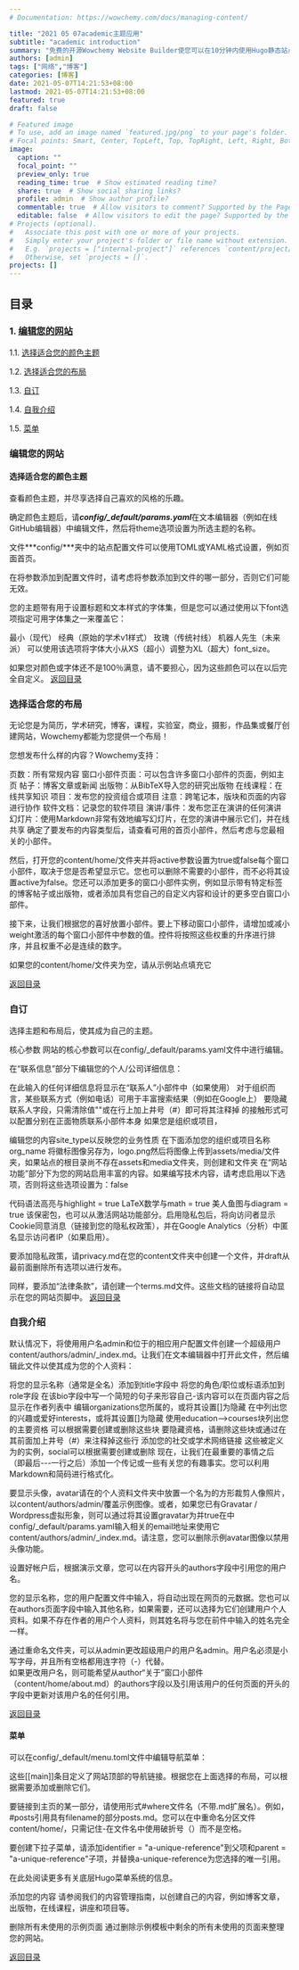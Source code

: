 ```yaml
---
# Documentation: https://wowchemy.com/docs/managing-content/

title: "2021 05 07academic主题应用"
subtitle: "academic introduction"
summary: "免费的开源Wowchemy Website Builder使您可以在10分钟内使用Hugo静态站点生成器轻松创建一个精美简单的网站"
authors: [admin]
tags: ["网络","博客"]
categories: [博客]
date: 2021-05-07T14:21:53+08:00
lastmod: 2021-05-07T14:21:53+08:00
featured: true
draft: false

# Featured image
# To use, add an image named `featured.jpg/png` to your page's folder.
# Focal points: Smart, Center, TopLeft, Top, TopRight, Left, Right, BottomLeft, Bottom, BottomRight.
image:
  caption: ""
  focal_point: ""
  preview_only: true
  reading_time: true  # Show estimated reading time?
  share: true  # Show social sharing links?
  profile: admin  # Show author profile?
  commentable: true  # Allow visitors to comment? Supported by the Page, Post, and Docs content types.
  editable: false  # Allow visitors to edit the page? Supported by the Page, Post, and Docs content types.
# Projects (optional).
#   Associate this post with one or more of your projects.
#   Simply enter your project's folder or file name without extension.
#   E.g. `projects = ["internal-project"]` references `content/project/deep-learning/index.md`.
#   Otherwise, set `projects = []`.
projects: []
---
```


##  目录

  ### 1. [编辑您的网站](#编辑您的网站)

  1.1. [选择适合您的颜色主题](#选择适合您的颜色主题)

  1.2. [选择适合您的布局](#选择适合您的布局)

  1.3. [自订](#自订)

  1.4. [自我介绍](#自我介绍)

  1.5. [菜单](#菜单)

### 编辑您的网站  

#### 选择适合您的颜色主题
查看颜色主题，并尽享选择自己喜欢的风格的乐趣。

确定颜色主题后，请***config/_default/params.yaml***在文本编辑器（例如在线GitHub编辑器）中编辑文件，然后将theme选项设置为所选主题的名称。
<div class="alert alert-note">
  <div>
  文件***config/***夹中的站点配置文件可以使用TOML或YAML格式设置，例如页面首页。

在将参数添加到配置文件时，请考虑将参数添加到文件的哪一部分，否则它们可能无效。
  </div>
</div>
您的主题带有用于设置标题和文本样式的字体集，但是您可以通过使用以下font选项指定可用字体集之一来覆盖它：

最小（现代）
经典（原始的学术v1样式）
玫瑰（传统衬线）
机器人先生（未来派）
可以使用该选项将字体大小从XS（超小）调整为XL（超大）font_size。

如果您对颜色或字体还不是100％满意，请不要担心，因为这些颜色可以在以后完全自定义。
[返回目录](#目录)
### 选择适合您的布局
无论您是为简历，学术研究，博客，课程，实验室，商业，摄影，作品集或餐厅创建网站，Wowchemy都能为您提供一个布局！

您想发布什么样的内容？Wowchemy支持：

页数：所有常规内容
窗口小部件页面：可以包含许多窗口小部件的页面，例如主页
帖子：博客文章或新闻
出版物：从BibTeX导入您的研究出版物
在线课程：在线共享知识
项目：发布您的投资组合或项目
注意：跨笔记本，版块和页面的内容进行协作
软件文档：记录您的软件项目
演讲/事件：发布您正在演讲的任何演讲
幻灯片：使用Markdown非常有效地编写幻灯片，在您的演讲中展示它们，并在线共享
确定了要发布的内容类型后，请查看可用的首页小部件，然后考虑与您最相关的小部件。

然后，打开您的content/home/文件夹并将active参数设置为true或false每个窗口小部件，取决于您是否希望显示它。您也可以删除不需要的小部件，而不必将其设置active为false。您还可以添加更多的窗口小部件实例，例如显示带有特定标签的博客帖子或出版物，或者添加具有您自己的自定义内容和设计的更多空白窗口小部件。

接下来，让我们根据您的喜好放置小部件。要上下移动窗口小部件，请增加或减小weight激活的每个窗口小部件中参数的值。控件将按照这些权重的升序进行排序，并且权重不必是连续的数字。

<div class="alert alert-note">
  <div>
    如果您的content/home/文件夹为空，请从示例站点填充它
  </div>
</div>

[返回目录](#目录)

### 自订
选择主题和布局后，使其成为自己的主题。

核心参数
网站的核心参数可以在config/_default/params.yaml文件中进行编辑。

在“联系信息”部分下编辑您的个人/公司详细信息：

在此输入的任何详细信息将显示在“联系人”小部件中（如果使用）
对于组织而言，某些联系方式（例如电话）可用于丰富搜索结果（例如在Google上）
要隐藏联系人字段，只需清除值""或在行上加上井号（#）即可将其注释掉
的接触形式可以配置分别在正面物质联系小部件本身
如果您是组织或项目，

编辑您的内容site_type以反映您的业务性质
在下面添加您的组织或项目名称 org_name
将徽标图像另存为，logo.png然后将图像上传到assets/media/文件夹，如果站点的根目录尚不存在assets和media文件夹，则创建和文件夹
在“网站功能”部分下为您的网站启用丰富的内容。如果编写技术内容，请考虑启用以下选项，否则将这些选项设置为：false

代码语法高亮与highlight = true
LaTeX数学与math = true
美人鱼图与diagram = true
该保密包，也可以从激活网站功能部分。启用隐私包后，将向访问者显示Cookie同意消息（链接到您的隐私权政策），并在Google Analytics（分析）中匿名显示访问者IP（如果启用）。

要添加隐私政策，请privacy.md在您的content文件夹中创建一个文件，并draft从最前面删除所有选项以进行发布。

同样，要添加“法律条款”，请创建一个terms.md文件。这些文档的链接将自动显示在您的网站页脚中。
[返回目录](#目录)

### 自我介绍

默认情况下，将使用用户名admin和位于的相应用户配置文件创建一个超级用户content/authors/admin/_index.md。让我们在文本编辑器中打开此文件，然后编辑此文件以使其成为您的个人资料：

将您的显示名称（通常是全名）添加到title字段中
将您的角色/职位或标语添加到role字段
在该bio字段中写一个简短的句子来形容自己-该内容可以在页面内容之后显示在作者列表中
编辑organizations您所属的，或将其设置[]为隐藏
在中列出您的兴趣或爱好interests，或将其设置[]为隐藏
使用education–>courses块列出您的主要资格
可以根据需要创建或删除这些块
要隐藏资格，请删除这些块或通过在其前面加上井号（#）来注释掉这些行
添加您的社交或学术网络链接
这些被定义为的实例，social可以根据需要创建或删除
现在，让我们在最重要的事情之后（即最后---一行之后）添加一个传记或一些有关您的有趣事实。您可以利用Markdown和简码进行格式化。

要显示头像，avatar请在的个人资料文件夹中放置一个名为的方形裁剪人像照片，以content/authors/admin/覆盖示例图像。或者，如果您已有Gravatar / Wordpress虚拟形象，则可以通过将其设置gravatar为并true在中config/_default/params.yaml输入相关的email地址来使用它content/authors/admin/_index.md。请注意，您可以删除示例avatar图像以禁用头像功能。

设置好帐户后，根据演示文章，您可以在内容开头的authors字段中引用您的用户名。

您的显示名称，您的用户配置文件中输入，将自动出现在网页的元数据。您也可以在authors页面字段中输入其他名称，如果需要，还可以选择为它们创建用户个人资料。如果不存在作者的用户个人资料，则其姓名将与您在前件中输入的姓名完全一样。

<div class="alert alert-note">
  <div>
    通过重命名文件夹，可以从admin更改超级用户的用户名admin。用户名必须是小写字母，并且所有空格都用连字符（-）代替。
  </div>
</div>

<div class="alert alert-note">
  <div>
    如果更改用户名，则可能希望从author“关于”窗口小部件（content/home/about.md）的authors字段以及引用该用户的任何页面的开头的字段中更新对该用户名的任何引用。
  </div>
</div>

[返回目录](#目录)

#### 菜单

可以在config/_default/menu.toml文件中编辑导航菜单：

这些[[main]]条目定义了网站顶部的导航链接。根据您在上面选择的布局，可以根据需要添加或删除它们。

要链接到主页的某一部分，请使用形式#<section-filename>where<section-filename>文件名（不带.md扩展名）。例如，#posts引用具有filename的部分posts.md。您可以在中重命名分区文件content/home/，只需记住-在文件名中使用破折号（）而不是空格。

<div class="alert alert-note">
  <div>
    要创建下拉子菜单，请添加identifier = "a-unique-reference"到父项和parent = "a-unique-reference"子项，并替换a-unique-reference为您选择的唯一引用。
  </div>
</div>

在此处阅读更多有关底层Hugo菜单系统的信息。

添加您的内容
请参阅我们的内容管理指南，以创建自己的内容，例如博客文章，出版物，在线课程，讲座和项目等。

删除所有未使用的示例页面
通过删除示例模板中剩余的所有未使用的页面来整理您的网站。

[返回目录](#目录)
